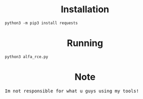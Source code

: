 <div align="center">
  <h1>Installation</h1>
</div>

```
python3 -m pip3 install requests
```

<div align="center">
  <h1>Running</h1>
</div>

```
python3 alfa_rce.py
```

<div align="center">
  <h1>Note</h1>
</div>


<samp>Im not responsible for what u guys using my tools! </samp>
